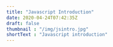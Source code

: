 ```yaml
---
title: "Javascript Introduction"
date: 2020-04-24T07:42:35Z
draft: false
thumbnail : "/img/jsintro.jpg"
shortText : "Javascript introduction"
---
```


